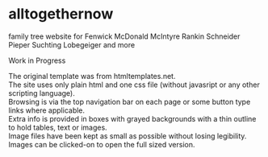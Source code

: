 # alltogethernow
family tree website for Fenwick McDonald McIntyre Rankin Schneider Pieper Suchting Lobegeiger and more

Work in Progress

The original template was from htmltemplates.net. <br>
The site uses only plain html and one css file (without javasript or any other scripting language). <br>
Browsing is via the top navigation bar on each page or some button type links where applicable. <br>
Extra info is provided in boxes with grayed backgrounds with a thin outline to hold tables, text or images. <br>
Image files have been kept as small as possible without losing legibility. <br>
Images can be clicked-on to open the full sized version. <br>
